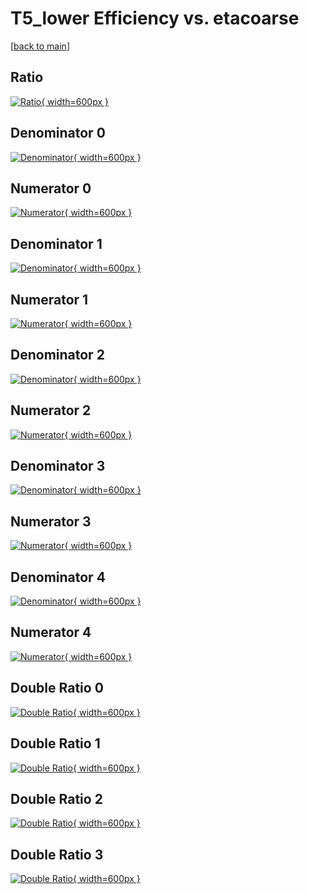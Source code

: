 # T5_lower Efficiency vs. etacoarse

[[back to main](./)]



## Ratio

[![Ratio](../mtv/var/T5_lower_xtr_13_0_eff_etacoarse.png){ width=600px }](../mtv/var/T5_lower_xtr_13_0_eff_etacoarse.pdf)

## Denominator 0

[![Denominator](../mtv/den/T5_lower_xtr_13_0_eff_etacoarse_den0.png){ width=600px }](../mtv/den/T5_lower_xtr_13_0_eff_etacoarse_den0.pdf)

## Numerator 0

[![Numerator](../mtv/num/T5_lower_xtr_13_0_eff_etacoarse_num0.png){ width=600px }](../mtv/num/T5_lower_xtr_13_0_eff_etacoarse_num0.pdf)

## Denominator 1

[![Denominator](../mtv/den/T5_lower_xtr_13_0_eff_etacoarse_den1.png){ width=600px }](../mtv/den/T5_lower_xtr_13_0_eff_etacoarse_den1.pdf)

## Numerator 1

[![Numerator](../mtv/num/T5_lower_xtr_13_0_eff_etacoarse_num1.png){ width=600px }](../mtv/num/T5_lower_xtr_13_0_eff_etacoarse_num1.pdf)

## Denominator 2

[![Denominator](../mtv/den/T5_lower_xtr_13_0_eff_etacoarse_den2.png){ width=600px }](../mtv/den/T5_lower_xtr_13_0_eff_etacoarse_den2.pdf)

## Numerator 2

[![Numerator](../mtv/num/T5_lower_xtr_13_0_eff_etacoarse_num2.png){ width=600px }](../mtv/num/T5_lower_xtr_13_0_eff_etacoarse_num2.pdf)

## Denominator 3

[![Denominator](../mtv/den/T5_lower_xtr_13_0_eff_etacoarse_den3.png){ width=600px }](../mtv/den/T5_lower_xtr_13_0_eff_etacoarse_den3.pdf)

## Numerator 3

[![Numerator](../mtv/num/T5_lower_xtr_13_0_eff_etacoarse_num3.png){ width=600px }](../mtv/num/T5_lower_xtr_13_0_eff_etacoarse_num3.pdf)

## Denominator 4

[![Denominator](../mtv/den/T5_lower_xtr_13_0_eff_etacoarse_den4.png){ width=600px }](../mtv/den/T5_lower_xtr_13_0_eff_etacoarse_den4.pdf)

## Numerator 4

[![Numerator](../mtv/num/T5_lower_xtr_13_0_eff_etacoarse_num4.png){ width=600px }](../mtv/num/T5_lower_xtr_13_0_eff_etacoarse_num4.pdf)

## Double Ratio 0

[![Double Ratio](../mtv/ratio/T5_lower_xtr_13_0_eff_etacoarse_ratio0.png){ width=600px }](../mtv/ratio/T5_lower_xtr_13_0_eff_etacoarse_ratio0.pdf)

## Double Ratio 1

[![Double Ratio](../mtv/ratio/T5_lower_xtr_13_0_eff_etacoarse_ratio1.png){ width=600px }](../mtv/ratio/T5_lower_xtr_13_0_eff_etacoarse_ratio1.pdf)

## Double Ratio 2

[![Double Ratio](../mtv/ratio/T5_lower_xtr_13_0_eff_etacoarse_ratio2.png){ width=600px }](../mtv/ratio/T5_lower_xtr_13_0_eff_etacoarse_ratio2.pdf)

## Double Ratio 3

[![Double Ratio](../mtv/ratio/T5_lower_xtr_13_0_eff_etacoarse_ratio3.png){ width=600px }](../mtv/ratio/T5_lower_xtr_13_0_eff_etacoarse_ratio3.pdf)

